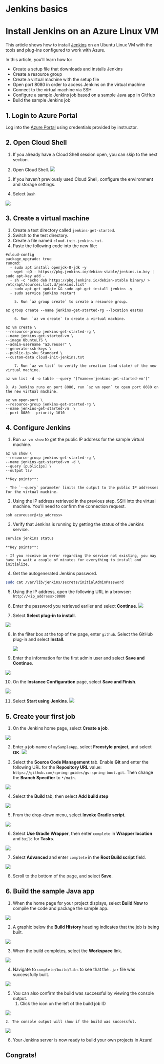 # Jenkins basics

# Install Jenkins on an Azure Linux VM

This article shows how to install [Jenkins](https://jenkins.io) on an Ubuntu Linux VM with the tools and plug-ins configured to work with Azure.

In this article, you'll learn how to:


* Create a setup file that downloads and installs Jenkins
* Create a resource group
* Create a virtual machine with the setup file
* Open port 8080 in order to access Jenkins on the virtual machine
* Connect to the virtual machine via SSH
* Configure a sample Jenkins job based on a sample Java app in GitHub
* Build the sample Jenkins job

## 1. Login to Azure Portal
Log into the [Azure Portal](https://portal.azure.com) using credentials provided by instructor.

## 2. Open Cloud Shell
1. If you already have a Cloud Shell session open, you can skip to the next section.
2. Open Cloud Shell.
![](index/portal-cloud-shell%202.png)

3. If you haven't previously used Cloud Shell, configure the environment and storage settings.
4. Select `Bash`

![](index/choose-cloudshell-cli%202.png)

## 3. Create a virtual machine
1. Create a test directory called `jenkins-get-started`.
2. Switch to the test directory.
3. Create a file named `cloud-init-jenkins.txt`.
4. Paste the following code into the new file:

```
#cloud-config
package_upgrade: true
runcmd:
  - sudo apt install openjdk-8-jdk -y
  - wget -qO - https://pkg.jenkins.io/debian-stable/jenkins.io.key | sudo apt-key add -
  - sh -c 'echo deb https://pkg.jenkins.io/debian-stable binary/ > /etc/apt/sources.list.d/jenkins.list'
  - sudo apt-get update && sudo apt-get install jenkins -y
  - sudo service jenkins restart
```


		5. Run `az group create` to create a resource group.

```azurecli
az group create --name jenkins-get-started-rg --location eastus
```

		6. Run  `az vm create` to create a virtual machine.

```azurecli
az vm create \
--resource-group jenkins-get-started-rg \
--name jenkins-get-started-vm \
--image UbuntuLTS \
--admin-username "azureuser" \
--generate-ssh-keys \
--public-ip-sku Standard \
--custom-data cloud-init-jenkins.txt
```

		7. Run `az vm list` to verify the creation (and state) of the new virtual machine.

```azurecli
az vm list -d -o table --query "[?name=='jenkins-get-started-vm']"    
```

	8. As Jenkins runs on port 8080, run `az vm open` to open port 8080 on the new virtual machine.

```azurecli
az vm open-port \
--resource-group jenkins-get-started-rg \
--name jenkins-get-started-vm  \
--port 8080 --priority 1010    
```

## 4. Configure Jenkins

1. Run `az vm show` to get the public IP address for the sample virtual machine.

```azurecli
az vm show \
--resource-group jenkins-get-started-rg \
--name jenkins-get-started-vm -d \
--query [publicIps] \
--output tsv
```

    **Key points**:

    - The `--query` parameter limits the output to the public IP addresses for the virtual machine.

2. Using the IP address retrieved in the previous step, SSH into the virtual machine. You'll need to confirm the connection request.

```azurecli
ssh azureuser@<ip_address>
```


3. Verify that Jenkins is running by getting the status of the Jenkins service.

```bash
service jenkins status
```

    **Key points**:

    - If you receive an error regarding the service not existing, you may have to wait a couple of minutes for everything to install and initialize.

4. Get the autogenerated Jenkins password.

```bash
sudo cat /var/lib/jenkins/secrets/initialAdminPassword
```

5. Using the IP address, open the following URL in a browser: `http://<ip_address>:8080`

6. Enter the password you retrieved earlier and select **Continue**.
![](index/unlock-jenkins%202.png)

7. Select **Select plug-in to install**.

![](index/select-plugins%202.png)

8. In the filter box at the top of the page, enter `github`. Select the GitHub plug-in and select **Install**.

    ![](index/install-github-plugin%202.png)

9. Enter the information for the first admin user and select **Save and Continue**.

![](index/create-first-user%202.png)

10. On the **Instance Configuration** page, select **Save and Finish**.

![](index/instance-configuration%202.png)

11. Select **Start using Jenkins**.
  ![](index/start-using-jenkins%202.png)

## 5. Create your first job

1. On the Jenkins home page, select **Create a job**.

![](index/CD434BF6-2C19-4F4A-AEFE-C7592362AE14%202.png)

2. Enter a job name of `mySampleApp`, select **Freestyle project**, and select **OK**.
 ![](index/new-job%202.png)

3. Select the **Source Code Management** tab. Enable **Git** and enter the following URL for the **Repository URL** value: `https://github.com/spring-guides/gs-spring-boot.git`. Then change the **Branch Specifier** to `*/main`.

![](index/source-code-management%202.png)

4. Select the **Build** tab, then select **Add build step**

![](index/add-build-step%202.png)

5. From the drop-down menu, select **Invoke Gradle script**.

![](index/invoke-gradle-script-option%202.png)

6. Select **Use Gradle Wrapper**, then enter `complete` in **Wrapper location** and `build` for **Tasks**.

![](index/gradle-script-options%202.png)

7. Select **Advanced** and enter `complete` in the **Root Build script** field.

![](index/root-build-script%202.png)

8. Scroll to the bottom of the page, and select **Save**.

## 6. Build the sample Java app

1. When the home page for your project displays, select **Build Now** to compile the code and package the sample app.

![](index/project-home-page%202.png)

2. A graphic below the **Build History** heading indicates that the job is being built.

  ![](index/job-currently-building%202.png)

3. When the build completes, select the **Workspace** link.

![](index/job-workspace%202.png)

4. Navigate to `complete/build/libs` to see that the `.jar` file was successfully built.

 ![](index/successful-build%202.png)

5. You can also confirm the build was successful by viewing the console output. 
	1. Click the icon on the left of the build job ID
	
![](index/jenkins-console%202.jpg)

	2. The console output will show if the build was successful. 
	
![](index/console-success%202.jpg)


6. Your Jenkins server is now ready to build your own projects in Azure!

## Congrats!